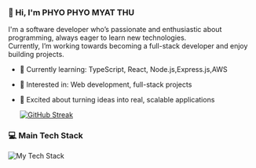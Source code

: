 ### 👋 Hi, I'm PHYO PHYO MYAT THU

I'm a software developer who’s passionate and enthusiastic about programming, always eager to learn new technologies.  
Currently, I’m working towards becoming a full-stack developer and enjoy building projects.

- 🌱 Currently learning: TypeScript, React, Node.js,Express.js,AWS
- 🔭 Interested in: Web development, full-stack projects
- 🚀 Excited about turning ideas into real, scalable applications

  [![GitHub Streak](https://github-readme-streak-stats.herokuapp.com?user=PHYOPHYO2397&theme=tokyonight)](https://git.io/streak-stats)

### 💻 Main Tech Stack

![My Tech Stack](https://skillicons.dev/icons?i=js,ts,react,nodejs,express,mongodb,aws)

